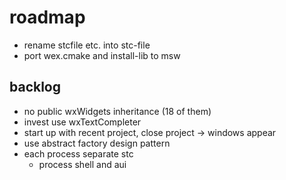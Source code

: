 # roadmap
- rename stcfile etc. into stc-file
- port wex.cmake and install-lib to msw

## backlog
- no public wxWidgets inheritance (18 of them)
- invest use wxTextCompleter
- start up with recent project, close project
  -> windows appear
- use abstract factory design pattern
- each process separate stc
  - process shell and aui
